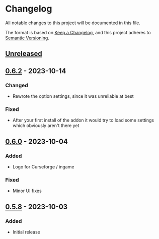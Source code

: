 # Changelog

All notable changes to this project will be documented in this file.

The format is based on [Keep a Changelog],
and this project adheres to [Semantic Versioning].

## [Unreleased]

## [0.6.2] - 2023-10-14

### Changed

- Rewrote the option settings, since it was unreliable at best

### Fixed

- After your first install of the addon it would try to load some settings which obviously aren't there yet


## [0.6.0] - 2023-10-04

### Added

- Logo for Curseforge / ingame

### Fixed

- Minor UI fixes


## [0.5.8] - 2023-10-03

### Added

- Initial release

<!-- Links -->
[keep a changelog]: https://keepachangelog.com/en/1.0.0/
[semantic versioning]: https://semver.org/spec/v2.0.0.html

<!-- Versions -->
[unreleased]: https://github.com/NintendoLink07/RepSearch/compare/v0.6.2...HEAD
[0.6.2]: https://github.com/NintendoLink07/RepSearch/releases/tag/0.6.2
[0.6.0]: https://github.com/NintendoLink07/RepSearch/releases/tag/0.6.0
[0.5.8]: https://github.com/NintendoLink07/RepSearch/releases/tag/0.5.8